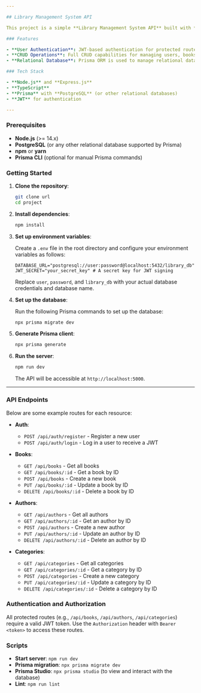 ```yaml
---

## Library Management System API

This project is a simple **Library Management System API** built with **Express.js**, **TypeScript**, and **Prisma**. The system provides CRUD operations for managing **Users**, **Books**, **Authors**, and **Categories**. It also includes JWT-based user authentication.

### Features

- **User Authentication**: JWT-based authentication for protected routes.
- **CRUD Operations**: Full CRUD capabilities for managing users, books, authors, and categories.
- **Relational Database**: Prisma ORM is used to manage relational data across models.

### Tech Stack

- **Node.js** and **Express.js**
- **TypeScript**
- **Prisma** with **PostgreSQL** (or other relational databases)
- **JWT** for authentication

---
```


### Prerequisites

- **Node.js** (>= 14.x)
- **PostgreSQL** (or any other relational database supported by Prisma)
- **npm** or **yarn**
- **Prisma CLI** (optional for manual Prisma commands)

### Getting Started

1. **Clone the repository**:

   ```bash
   git clone url
   cd project
   ```

2. **Install dependencies**:

   ```bash
   npm install
   ```

3. **Set up environment variables**:

   Create a `.env` file in the root directory and configure your environment variables as follows:

   ```env
   DATABASE_URL="postgresql://user:password@localhost:5432/library_db"
   JWT_SECRET="your_secret_key" # A secret key for JWT signing
   ```

   Replace `user`, `password`, and `library_db` with your actual database credentials and database name.

4. **Set up the database**:

   Run the following Prisma commands to set up the database:

   ```bash
   npx prisma migrate dev
   ```

5. **Generate Prisma client**:

   ```bash
   npx prisma generate
   ```

6. **Run the server**:

   ```bash
   npm run dev
   ```

   The API will be accessible at `http://localhost:5000`.

---

### API Endpoints

Below are some example routes for each resource:

- **Auth**:

  - `POST /api/auth/register` - Register a new user
  - `POST /api/auth/login` - Log in a user to receive a JWT

- **Books**:

  - `GET /api/books` - Get all books
  - `GET /api/books/:id` - Get a book by ID
  - `POST /api/books` - Create a new book
  - `PUT /api/books/:id` - Update a book by ID
  - `DELETE /api/books/:id` - Delete a book by ID

- **Authors**:

  - `GET /api/authors` - Get all authors
  - `GET /api/authors/:id` - Get an author by ID
  - `POST /api/authors` - Create a new author
  - `PUT /api/authors/:id` - Update an author by ID
  - `DELETE /api/authors/:id` - Delete an author by ID

- **Categories**:
  - `GET /api/categories` - Get all categories
  - `GET /api/categories/:id` - Get a category by ID
  - `POST /api/categories` - Create a new category
  - `PUT /api/categories/:id` - Update a category by ID
  - `DELETE /api/categories/:id` - Delete a category by ID

### Authentication and Authorization

All protected routes (e.g., `/api/books`, `/api/authors`, `/api/categories`) require a valid JWT token. Use the `Authorization` header with `Bearer <token>` to access these routes.

### Scripts

- **Start server**: `npm run dev`
- **Prisma migration**: `npx prisma migrate dev`
- **Prisma Studio**: `npx prisma studio` (to view and interact with the database)
- **Lint**: `npm run lint`

